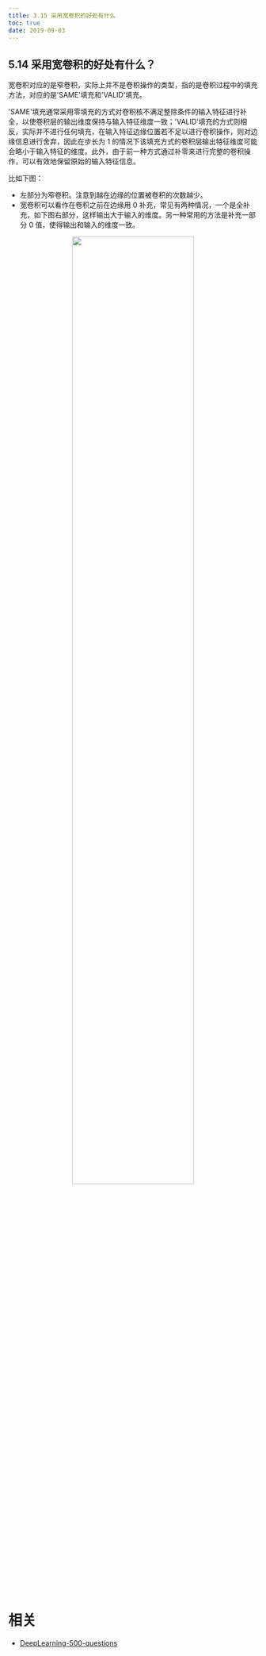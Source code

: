 ```yaml
---
title: 3.15 采用宽卷积的好处有什么
toc: true
date: 2019-09-03
---
```


## 5.14 采用宽卷积的好处有什么？

宽卷积对应的是窄卷积，实际上并不是卷积操作的类型，指的是卷积过程中的填充方法，对应的是'SAME'填充和'VALID'填充。

'SAME'填充通常采用零填充的方式对卷积核不满足整除条件的输入特征进行补全，以使卷积层的输出维度保持与输入特征维度一致；'VALID'填充的方式则相反，实际并不进行任何填充，在输入特征边缘位置若不足以进行卷积操作，则对边缘信息进行舍弃，因此在步长为 $1$ 的情况下该填充方式的卷积层输出特征维度可能会略小于输入特征的维度。此外，由于前一种方式通过补零来进行完整的卷积操作，可以有效地保留原始的输入特征信息。

比如下图：

- 左部分为窄卷积。注意到越在边缘的位置被卷积的次数越少。
- 宽卷积可以看作在卷积之前在边缘用 $0$ 补充，常见有两种情况，一个是全补充，如下图右部分，这样输出大于输入的维度。另一种常用的方法是补充一部分 $0$ 值，使得输出和输入的维度一致。

<p align="center">
    <img width="70%" height="70%" src="http://images.iterate.site/blog/image/20190722/CqDbrY1zWwbB.png?imageslim">
</p>









# 相关

- [DeepLearning-500-questions](https://github.com/scutan90/DeepLearning-500-questions)
